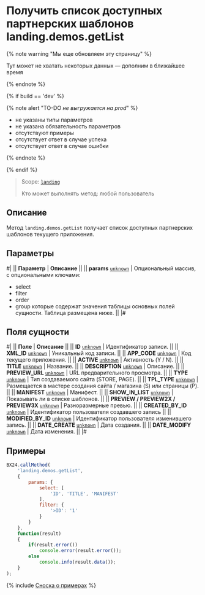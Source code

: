 # Получить список доступных партнерских шаблонов landing.demos.getList

{% note warning "Мы еще обновляем эту страницу" %}

Тут может не хватать некоторых данных — дополним в ближайшее время

{% endnote %}

{% if build == 'dev' %}

{% note alert "TO-DO _не выгружается на prod_" %}

- не указаны типы параметров
- не указана обязательность параметров
- отсутствуют примеры
- отсутствует ответ в случае успеха
- отсутствует ответ в случае ошибки

{% endnote %}

{% endif %}

> Scope: [`landing`](../../scopes/permissions.md)
>
> Кто может выполнять метод: любой пользователь

## Описание

Метод `landing.demos.getList` получает список доступных партнерских шаблонов текущего приложения.

## Параметры

#|
|| **Параметр** | **Описание** ||
|| **params**
[`unknown`](../../data-types.md) | Опциональный массив, с опциональными ключами:
- select
- filter
- order
- group
которые содержат значения таблицы основных полей сущности. Таблица размещена ниже. ||
|#

## Поля сущности

#|
|| **Поле** | **Описание** ||
|| **ID**
[`unknown`](../../data-types.md) | Идентификатор записи. ||
|| **XML_ID**
[`unknown`](../../data-types.md) | Уникальный код записи. ||
|| **APP_CODE**
[`unknown`](../../data-types.md) | Код текущего приложения. ||
|| **ACTIVE**
[`unknown`](../../data-types.md) | Активность (Y / N). ||
|| **TITLE**
[`unknown`](../../data-types.md) | Название. ||
|| **DESCRIPTION**
[`unknown`](../../data-types.md) | Описание. ||
|| **PREVIEW_URL**
[`unknown`](../../data-types.md) | URL предварительного просмотра. ||
|| **TYPE**
[`unknown`](../../data-types.md) | Тип создаваемого сайта (STORE, PAGE). ||
|| **TPL_TYPE**
[`unknown`](../../data-types.md) | Размещается в мастере создания сайта / магазина (S) или страницы (P). ||
|| **MANIFEST**
[`unknown`](../../data-types.md) | Манифест. ||
|| **SHOW_IN_LIST**
[`unknown`](../../data-types.md) | Показывать ли в списке шаблонов. ||
|| **PREVIEW / PREVIEW2X / PREVIEW3X**
[`unknown`](../../data-types.md) | Разноразмерные превью. ||
|| **CREATED_BY_ID**
[`unknown`](../../data-types.md) | Идентификатор пользователя создавшего запись ||
|| **MODIFIED_BY_ID**
[`unknown`](../../data-types.md) | Идентификатор пользователя изменившего запись. ||
|| **DATE_CREATE**
[`unknown`](../../data-types.md) | Дата создания. ||
|| **DATE_MODIFY**
[`unknown`](../../data-types.md) | Дата изменения. ||
|#

## Примеры

```js
BX24.callMethod(
    'landing.demos.getList',
    {
        params: {
            select: [
                'ID', 'TITLE', 'MANIFEST'
            ],
            filter: {
                '>ID': '1'
            }
        }
    },
    function(result)
    {
        if(result.error())
            console.error(result.error());
        else
            console.info(result.data());
    }
);
```

{% include [Сноска о примерах](../../../_includes/examples.md) %}